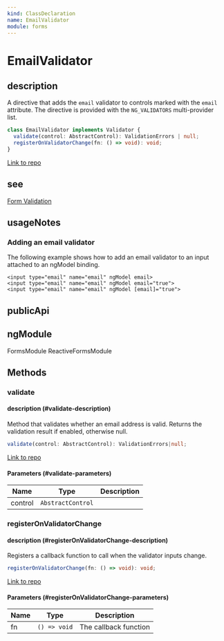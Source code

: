 ```yaml
---
kind: ClassDeclaration
name: EmailValidator
module: forms
---
```


# EmailValidator

## description

A directive that adds the `email` validator to controls marked with the
`email` attribute. The directive is provided with the `NG_VALIDATORS` multi-provider list.

```ts
class EmailValidator implements Validator {
  validate(control: AbstractControl): ValidationErrors | null;
  registerOnValidatorChange(fn: () => void): void;
}
```

[Link to repo](https://github.com/timdeschryver/angular/blob/master/packages/forms/src/directives/validators.ts#L270-L306)

## see

[Form Validation](guide/form-validation)

## usageNotes

### Adding an email validator

The following example shows how to add an email validator to an input attached to an ngModel
binding.

```
<input type="email" name="email" ngModel email>
<input type="email" name="email" ngModel email="true">
<input type="email" name="email" ngModel [email]="true">
```

## publicApi

## ngModule

FormsModule
ReactiveFormsModule

## Methods

### validate

#### description (#validate-description)

Method that validates whether an email address is valid.
Returns the validation result if enabled, otherwise null.

```ts
validate(control: AbstractControl): ValidationErrors|null;
```

[Link to repo](https://github.com/timdeschryver/angular/blob/master/packages/forms/src/directives/validators.ts#L293-L295)

#### Parameters (#validate-parameters)

| Name    | Type              | Description |
| ------- | ----------------- | ----------- |
| control | `AbstractControl` |             |

### registerOnValidatorChange

#### description (#registerOnValidatorChange-description)

Registers a callback function to call when the validator inputs change.

```ts
registerOnValidatorChange(fn: () => void): void;
```

[Link to repo](https://github.com/timdeschryver/angular/blob/master/packages/forms/src/directives/validators.ts#L303-L305)

#### Parameters (#registerOnValidatorChange-parameters)

| Name | Type         | Description           |
| ---- | ------------ | --------------------- |
| fn   | `() => void` | The callback function |
